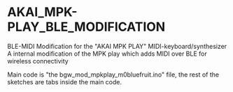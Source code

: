 # AKAI_MPK-PLAY_BLE_MODIFICATION
BLE-MIDI Modification for the "AKAI MPK PLAY" MIDI-keyboard/synthesizer
A internal modification of the MPK play which adds MIDI over BLE for wireless connectivity

Main code is "the bgw_mod_mpkplay_m0bluefruit.ino" file, the rest of the sketches are tabs inside the main code.
